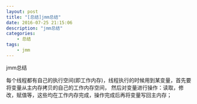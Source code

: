 ```yaml
---
layout: post
title: "[总结]jmm总结"
date: 2016-07-25 21:15:06 
description: "jmm总结"
categories: 
    - 总结
tags:
    - jmm
---
```


jmm总结

<!--more-->

每个线程都有自己的执行空间(即工作内存)，线程执行的时候用到某变量，首先要将变量从主内存拷贝的自己的工作内存空间，
然后对变量进行操作：读取，修改，赋值等，这些均在工作内存完成，操作完成后再将变量写回主内存；
